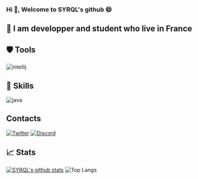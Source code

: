 ### Hi 👋, Welcome to SYRQL's github 😄

## 💬 I am developper and student who live in France

## 🛡️ Tools

![intellij](https://user-images.githubusercontent.com/41534598/108599316-bf7c2080-7390-11eb-8d7d-2a95f97a2fda.png)

## 📡 Skills

![java](https://user-images.githubusercontent.com/41534598/108599307-ad01e700-7390-11eb-9792-d798b1a02f38.png)

## Contacts

[![Twitter](https://user-images.githubusercontent.com/41534598/108599716-1b47a900-7393-11eb-9c27-7bbaf7acea17.png)](https://twitter.com/syrql1) [![Discord](https://user-images.githubusercontent.com/41534598/108599771-81343080-7393-11eb-9d8c-a3ce2d31922c.png)](https://twitter.com/twitter)

## 📈 Stats
[![SYRQL's github stats](https://github-readme-stats.vercel.app/api?username=Syrql&theme=blue-green)](https://github.com/Syrql) ![Top Langs](https://github-readme-stats.vercel.app/api/top-langs/?username=SYRQL&layout=compact&theme=blue-green)

<!--
**Syrql/SYRQL** is a ✨ _special_ ✨ repository because its `README.md` (this file) appears on your GitHub profile.

Here are some ideas to get you started:

- 🔭 I’m currently working on ...
- 🌱 I’m currently learning ...
- 👯 I’m looking to collaborate on ...
- 🤔 I’m looking for help with ...
- 💬 Ask me about ...
- 📫 How to reach me: ...
- 😄 Pronouns: ...
- ⚡ Fun fact: ...
-->
 
